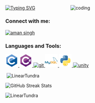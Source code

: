 <a href="https://git.io/typing-svg"><img src="https://readme-typing-svg.demolab.com?font=Poppins&weight=700&size=30&duration=3000&pause=1000&color=0FE942&background=C2FF4800&multiline=true&width=850&height=127&lines=Hi!!%F0%9F%91%8B%F0%9F%8F%BB%2C+I+am+Samdarsh+Mahajan;A+budding+Game-Developer+from+Delhi%F0%9F%98%8A" alt="Typing SVG" /></a>
<img align ="right" alt="coding" width ="300" src="https://i.giphy.com/media/v1.Y2lkPTc5MGI3NjExMHNidnpkMGc3aDh3cTRjdWloc2VjNXdicnZqcXloY2k3eHE1NG0wdCZlcD12MV9pbnRlcm5hbF9naWZfYnlfaWQmY3Q9Zw/jBOOXxSJfG8kqMxT11/giphy.gif">

<h3 align="left">Connect with me:</h3>
<p align="left">
<a href="https://www.linkedin.com/in/samdarsh-mahajan/" target="blank"><img align="center" src="https://raw.githubusercontent.com/rahuldkjain/github-profile-readme-generator/master/src/images/icons/Social/linked-in-alt.svg" alt="aman singh" height="30" width="40" /></a>


<h3 align="left">Languages and Tools:</h3>
<p align="left"> 
    <a href="https://www.cprogramming.com/" target="_blank" rel="noreferrer"> 
        <img src="https://raw.githubusercontent.com/devicons/devicon/master/icons/c/c-original.svg" alt="c" width="40" height="40"/> 
    </a>
    <a href="https://www.w3schools.com/cs/" target="_blank" rel="noreferrer"> 
        <img src="https://raw.githubusercontent.com/devicons/devicon/master/icons/csharp/csharp-original.svg" alt="csharp" width="40" height="40"/>  
    </a>
    <a href="https://git-scm.com/" target="_blank" rel="noreferrer"> 
        <img src="https://www.vectorlogo.zone/logos/git-scm/git-scm-icon.svg" alt="git" width="40" height="40"/> 
    </a> 
    <a href="https://www.mysql.com/" target="_blank" rel="noreferrer"> 
        <img src="https://raw.githubusercontent.com/devicons/devicon/master/icons/mysql/mysql-original-wordmark.svg" alt="mysql" width="40" height="40"/> 
    </a> 
    <a href="https://www.python.org" target="_blank" rel="noreferrer"> 
        <img src="https://raw.githubusercontent.com/devicons/devicon/master/icons/python/python-original.svg" alt="python" width="40" height="40"/> 
    </a>    
    <a href="https://unity.com/" target="_blank" rel="noreferrer"> 
        <img src="https://www.vectorlogo.zone/logos/unity3d/unity3d-icon.svg" alt="unity" width="40" height="40"/> 
    </a> 
</p>

<p>&nbsp;<img align="center" src="https://github-readme-stats.vercel.app/api?username=LinearTundra&show_icons=true&locale=en" alt="LinearTundra" />
</p>


![GitHub Streak Stats](https://github-readme-streak-stats.herokuapp.com?user=LinearTundra)


<p>
    <img align="left" src="https://github-readme-stats.vercel.app/api/top-langs?username=LinearTundra&show_icons=true&locale=en&layout=compact" alt="LinearTundra"/>
</p>

